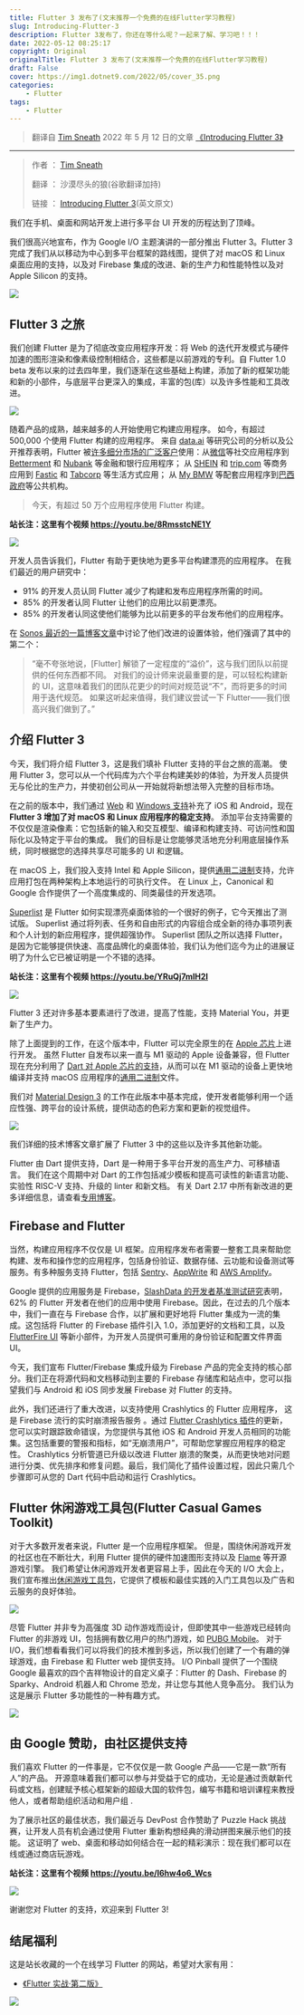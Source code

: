 ```yaml
---
title: Flutter 3 发布了(文末推荐一个免费的在线Flutter学习教程)
slug: Introducing-Flutter-3
description: Flutter 3发布了，你还在等什么呢？一起来了解、学习吧！！！
date: 2022-05-12 08:25:17
copyright: Original
originalTitle: Flutter 3 发布了(文末推荐一个免费的在线Flutter学习教程)
draft: False
cover: https://img1.dotnet9.com/2022/05/cover_35.png
categories: 
    - Flutter
tags: 
    - Flutter
---
```


> 翻译自 [Tim Sneath](https://medium.com/@timsneath) 2022 年 5 月 12 日的文章 [《Introducing Flutter 3》](https://medium.com/flutter/introducing-flutter-3-5eb69151622f)

---

> 作者 ： [Tim Sneath](https://medium.com/@timsneath)
>
> 翻译 ： 沙漠尽头的狼(谷歌翻译加持)
>
> 链接 ： [Introducing Flutter 3](https://medium.com/flutter/introducing-flutter-3-5eb69151622f)(英文原文)

我们在手机、桌面和网站开发上进行多平台 UI 开发的历程达到了顶峰。

我们很高兴地宣布，作为 Google I/O 主题演讲的一部分推出 Flutter 3。Flutter 3 完成了我们从以移动为中心到多平台框架的路线图，提供了对 macOS 和 Linux 桌面应用的支持，以及对 Firebase 集成的改进、新的生产力和性能特性以及对 Apple Silicon 的支持。

![](https://img1.dotnet9.com/2022/05/3501.png)

## Flutter 3 之旅

我们创建 Flutter 是为了彻底改变应用程序开发：将 Web 的迭代开发模式与硬件加速的图形渲染和像素级控制相结合，这些都是以前游戏的专利。自 Flutter 1.0 beta 发布以来的过去四年里，我们逐渐在这些基础上构建，添加了新的框架功能和新的小部件，与底层平台更深入的集成，丰富的包(库）以及许多性能和工具改进。

![](https://img1.dotnet9.com/2022/05/3502.png)

随着产品的成熟，越来越多的人开始使用它构建应用程序。 如今，有超过 500,000 个使用 Flutter 构建的应用程序。 来自 [data.ai](https://www.data.ai/en/) 等研究公司的分析以及公开推荐表明，Flutter 被[许多细分市场的广泛客户](https://flutter.dev/showcase)使用：从[微信](https://play.google.com/store/apps/details?id=com.tencent.mm&hl=en_US&gl=US)等社交应用程序到 [Betterment](https://apps.apple.com/us/app/betterment-investing-saving/id393156562) 和 [Nubank](https://play.google.com/store/apps/details?id=com.nu.production&hl=en_US&gl=US) 等金融和银行应用程序； 从 [SHEIN](https://play.google.com/store/apps/details?id=com.zzkko&hl=en_US&gl=US) 和 [trip.com](https://apps.apple.com/us/app/trip-com-hotels-flights-trains/id681752345) 等商务应用到 [Fastic](https://fastic.com/) 和 [Tabcorp](https://auspreneur.com.au/tabcorp-adopts-googles-flutter-platform/) 等生活方式应用； 从 [My BMW](https://www.press.bmwgroup.com/global/article/detail/T0328610EN/the-my-bmw-app:-new-features-and-tech-insights-for-march-2021?language=en) 等配套应用程序到[巴西政府](https://apps.apple.com/app/id1506827551)等公共机构。

> 今天，有超过 50 万个应用程序使用 Flutter 构建。

**站长注：这里有个视频 https://youtu.be/8RmsstcNE1Y**

![](https://img1.dotnet9.com/2022/05/3503.png)

开发人员告诉我们，Flutter 有助于更快地为更多平台构建漂亮的应用程序。 在我们最近的用户研究中：

- 91% 的开发人员认同 Flutter 减少了构建和发布应用程序所需的时间。
- 85% 的开发者认同 Flutter 让他们的应用比以前更漂亮。
- 85% 的开发者认同这使他们能够为比以前更多的平台发布他们的应用程序。

在 [Sonos 最近的一篇博客文章](https://tech-blog.sonos.com/posts/renovating-setup-with-flutter/)中讨论了他们改进的设置体验，他们强调了其中的第二个：

> “毫不夸张地说，[Flutter] 解锁了一定程度的“溢价”，这与我们团队以前提供的任何东西都不同。 对我们的设计师来说最重要的是，可以轻松构建新的 UI，这意味着我们的团队花更少的时间对规范说“不”，而将更多的时间用于迭代规范。 如果这听起来值得，我们建议尝试一下 Flutter——我们很高兴我们做到了。”

## 介绍 Flutter 3

今天，我们将介绍 Flutter 3，这是我们填补 Flutter 支持的平台之旅的高潮。 使用 Flutter 3，您可以从一个代码库为六个平台构建美妙的体验，为开发人员提供无与伦比的生产力，并使初创公司从一开始就将新想法带入完整的目标市场。

在之前的版本中，我们通过 [Web](https://medium.com/flutter/flutter-web-support-hits-the-stable-milestone-d6b84e83b425) 和 [Windows 支持](https://medium.com/flutter/announcing-flutter-for-windows-6979d0d01fed)补充了 iOS 和 Android，现在 **Flutter 3 增加了对 macOS 和 Linux 应用程序的稳定支持**。 添加平台支持需要的不仅仅是渲染像素：它包括新的输入和交互模型、编译和构建支持、可访问性和国际化以及特定于平台的集成。 我们的目标是让您能够灵活地充分利用底层操作系统，同时根据您的选择共享尽可能多的 UI 和逻辑。

在 macOS 上，我们投入支持 Intel 和 Apple Silicon，提供[通用二进制](https://developer.apple.com/documentation/apple-silicon/building-a-universal-macos-binary)支持，允许应用打包在两种架构上本地运行的可执行文件。 在 Linux 上，Canonical 和 Google 合作提供了一个高度集成的、同类最佳的开发选项。

[Superlist](https://superlist.com/) 是 Flutter 如何实现漂亮桌面体验的一个很好的例子，它今天推出了测试版。 Superlist 通过将列表、任务和自由形式的内容组合成全新的待办事项列表和个人计划的新应用程序，提供超强协作。 Superlist 团队之所以选择 Flutter，是因为它能够提供快速、高度品牌化的桌面体验，我们认为他们迄今为止的进展证明了为什么它已被证明是一个不错的选择。

**站长注：这里有个视频 https://youtu.be/YRuQj7mlH2I**

![](https://img1.dotnet9.com/2022/05/3504.png)

Flutter 3 还对许多基本要素进行了改进，提高了性能，支持 Material You，并更新了生产力。

除了上面提到的工作，在这个版本中，Flutter 可以完全原生的在 [Apple 芯片](https://support.apple.com/en-us/HT211814)上进行开发。 虽然 Flutter 自发布以来一直与 M1 驱动的 Apple 设备兼容，但 Flutter 现在充分利用了 [Dart 对 Apple 芯片的支持](https://medium.com/dartlang/announcing-dart-2-14-b48b9bb2fb67)，从而可以在 M1 驱动的设备上更快地编译并支持 macOS 应用程序的[通用二进制](https://developer.apple.com/documentation/apple-silicon/building-a-universal-macos-binary)文件。

我们对 [Material Design 3](https://m3.material.io/) 的工作在此版本中基本完成，使开发者能够利用一个适应性强、跨平台的设计系统，提供动态的色彩方案和更新的视觉组件。

![](https://img1.dotnet9.com/2022/05/3505.png)

我们详细的技术博客文章扩展了 Flutter 3 中的这些以及许多其他新功能。

Flutter 由 Dart 提供支持，Dart 是一种用于多平台开发的高生产力、可移植语言。 我们在这个周期中对 Dart 的工作包括减少模板和提高可读性的新语言功能、实验性 RISC-V 支持、升级的 linter 和新文档。 有关 Dart 2.17 中所有新改进的更多详细信息，请查看[专用博客](https://medium.com/dartlang)。

## Firebase and Flutter

当然，构建应用程序不仅仅是 UI 框架。应用程序发布者需要一整套工具来帮助您构建、发布和操作您的应用程序，包括身份验证、数据存储、云功能和设备测试等服务。有多种服务支持 Flutter，包括 [Sentry](https://docs.sentry.io/platforms/flutter/)、[AppWrite](https://appwrite.io/docs/getting-started-for-flutter) 和 [AWS Amplify](https://docs.amplify.aws/start/q/integration/flutter/)。

Google 提供的应用服务是 Firebase，[SlashData 的开发者基准测试研究](https://www.slashdata.co/developer-program-benchmarking/?)表明，62% 的 Flutter 开发者在他们的应用中使用 Firebase。因此，在过去的几个版本中，我们一直在与 Firebase 合作，以扩展和更好地将 Flutter 集成为一流的集成。这包括将 Flutter 的 Firebase 插件引入 1.0，添加更好的文档和工具，以及[ FlutterFire UI](https://pub.dev/packages/flutterfire_ui) 等新小部件，为开发人员提供可重用的身份验证和配置文件界面 UI。

今天，我们宣布 Flutter/Firebase 集成升级为 Firebase 产品的完全支持的核心部分。我们正在将源代码和文档移动到主要的 Firebase 存储库和站点中，您可以指望我们与 Android 和 iOS 同步发展 Firebase 对 Flutter 的支持。

此外，我们还进行了重大改进，以支持使用 Crashlytics 的 Flutter 应用程序， 这是 Firebase 流行的实时崩溃报告服务 。通过 [Flutter Crashlytics 插件](https://firebase.google.com/docs/crashlytics)的更新，您可以实时跟踪致命错误，为您提供与其他 iOS 和 Android 开发人员相同的功能集。这包括重要的警报和指标，如“无崩溃用户”，可帮助您掌握应用程序的稳定性。 Crashlytics 分析管道已升级以改进 Flutter 崩溃的聚类，从而更快地对问题进行分类、优先排序和修复问题。最后，我们简化了插件设置过程，因此只需几个步骤即可从您的 Dart 代码中启动和运行 Crashlytics。

## Flutter 休闲游戏工具包(Flutter Casual Games Toolkit)

对于大多数开发者来说，Flutter 是一个应用程序框架。 但是，围绕休闲游戏开发的社区也在不断壮大，利用 Flutter 提供的硬件加速图形支持以及 [Flame](https://flame-engine.org/) 等开源游戏引擎。 我们希望让休闲游戏开发者更容易上手，因此在今天的 I/O 大会上，我们宣布推出[休闲游戏工具包](https://flutter.dev/games)，它提供了模板和最佳实践的入门工具包以及广告和云服务的良好体验。

![](https://img1.dotnet9.com/2022/05/3506.png)

尽管 Flutter 并非专为高强度 3D 动作游戏而设计，但即使其中一些游戏已经转向 Flutter 的非游戏 UI，包括拥有数亿用户的热门游戏，如 [PUBG Mobile](https://play.google.com/store/apps/details?id=com.tencent.ig)。 对于 I/O，我们想看看我们可以将我们的技术推到多远，所以我们创建了一个有趣的弹球游戏，由 Firebase 和 Flutter web 提供支持。 I/O Pinball 提供了一个围绕 Google 最喜欢的四个吉祥物设计的自定义桌子：Flutter 的 Dash、Firebase 的 Sparky、Android 机器人和 Chrome 恐龙，并让您与其他人竞争高分。 我们认为这是展示 Flutter 多功能性的一种有趣方式。

![](https://img1.dotnet9.com/2022/05/3507.png)

## 由 Google 赞助，由社区提供支持

我们喜欢 Flutter 的一件事是，它不仅仅是一款 Google 产品——它是一款“所有人”的产品。 开源意味着我们都可以参与并受益于它的成功，无论是通过贡献新代码或文档，创建赋予核心框架新的超级大国的软件包，编写书籍和培训课程来教授他人，或者帮助组织活动和用户组 .

为了展示社区的最佳状态，我们最近与 DevPost 合作赞助了 Puzzle Hack 挑战赛，让开发人员有机会通过使用 Flutter 重新构想经典的滑动拼图来展示他们的技能。 这证明了 web、桌面和移动如何结合在一起的精彩演示：现在我们都可以在线或通过商店玩游戏。

**站长注：这里有个视频 https://youtu.be/l6hw4o6_Wcs**

![](https://img1.dotnet9.com/2022/05/3508.png)

谢谢您对 Flutter 的支持，欢迎来到 Flutter 3!

## 结尾福利

这是站长收藏的一个在线学习 Flutter 的网站，希望对大家有用：

- [《Flutter 实战·第二版》](https://book.flutterchina.club/)

![](https://img1.dotnet9.com/2022/05/3509.gif)
